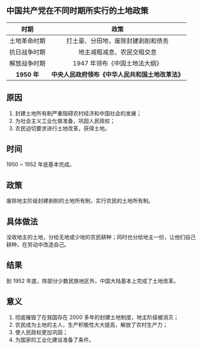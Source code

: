 ## 中国共产党在不同时期所实行的土地政策

|     时期     |                       政策                       |
| :----------: | :----------------------------------------------: |
| 土地革命时期 |        打土豪、分田地，废除封建剥削和债务        |
| 抗日战争时期 |            地主减租减息、农民交租交息            |
| 解放战争时期 |          1947 年领布《中国土地法大纲》           |
| **1950 年**  | **中央人民政府领布《中华人民共和国土地改革法》** |

## 原因

1. 封建土地所有制严重阻碍农村经济和中国社会的发展；
2. 为社会主义工业化做准备，巩固人民政权；
3. 农民迫切要求进行土地改革，获得土地。

## 时间

1950 ~ 1952 年底基本完成。

## 政策

废除地主阶级封建剥削的土地所有制，实行农民的土地所有制。

## 具体做法

没收地主的土地，分给无地或少地的农民耕种；同时也分给地主一份，让他们自己耕种，在劳动中改造自己。

## 结果

到 1952 年底，除部分少数民族地区外，中国大陆基本上完成了土地改革。

## 意义

1. 彻底摧毁了在我国存在 2000 多年的封建土地制度，地主阶级被消灭；
2. 农民成为土地的主人，生产积极性大大提高，解放了农村生产力；
3. 使人民政权更加巩固；
4. 为国家的工业化建设准备了条件。
